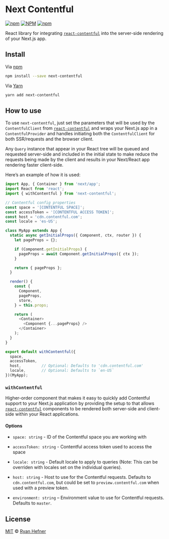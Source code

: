 # Next Contentful

[![npm](https://img.shields.io/npm/v/next-contentful?style=flat-square)](https://www.npmjs.com/package/next-contentful)
[![NPM](https://img.shields.io/npm/l/next-contentful?style=flat-square)](LICENSE)
[![npm](https://img.shields.io/npm/dt/next-contentful?style=flat-square)](https://www.npmjs.com/package/next-contentful)

React library for integrating [`react-contentful`](https://github.com/ryanhefner/react-contentful)
into the server-side rendering of your Next.js app.

## Install

Via [npm](https://npmjs.com/package/next-contentful)
```sh
npm install --save next-contentful
```

Via [Yarn](https://yarn.fyi/next-contentful)
```sh
yarn add next-contentful
```

## How to use

To use `next-contentful`, just set the parameters that will be used by the
`ContentfulClient` from [`react-contentful`](https://github.com/ryanhefner/react-contentful)
and wraps your Next.js app in a `ContentfulProvider` and handles initiating both
the `ContentfulClient` for both SSR/requests and the browser client.

Any `Query` instance that appear in your React tree will be queued and requested
server-side and included in the initial state to make reduce the requests being
made by the client and results in your Next/React app rendering faster client-side.

Here’s an example of how it is used:

```js
import App, { Container } from 'next/app';
import React from 'react';
import { withContentful } from 'next-contentful';

// Contentful config properties
const space = '[CONTENTFUL SPACE]';
const accessToken = '[CONTENTFUL ACCESS TOKEN]';
const host = 'cdn.contentful.com';
const locale = 'es-US';

class MyApp extends App {
  static async getInitialProps({ Component, ctx, router }) {
    let pageProps = {};

    if (Component.getInitialProps) {
      pageProps = await Component.getInitialProps({ ctx });
    }

    return { pageProps };
  }

  render() {
    const {
      Component,
      pageProps,
      store,
    } = this.props;

    return (
      <Container>
        <Component {...pageProps} />
      </Container>
    );
  }
}

export default withContentful({
  space,
  accessToken,
  host,         // Optional: Defaults to 'cdn.contentful.com'
  locale,       // Optional: Defaults to `en-US`
})(MyApp);

```

### `withContentful`

Higher-order component that makes it easy to quickly add Contentful support to your Next.js application by providing the setup to that allows [`react-contentful`](https://github.com/ryanhefner/react-contentful) components to be rendered both server-side and client-side within your React applications.

#### Options

* `space: string` - ID of the Contentful space you are working with

* `accessToken: string` - Contentful access token used to access the space

* `locale: string` - Default locale to apply to queries (Note: This can be overriden with locales set on the individual queries).

* `host: string` - Host to use for the Contentful requests. Defaults to `cdn.contentful.com`, but could be set to `preview.contentful.com` when used with a preview token.

* `environment: string` – Environment value to use for Contentful requests. Defaults to `master`.

## License

[MIT](LICENSE) © [Ryan Hefner](https://www.ryanhefner.com)

